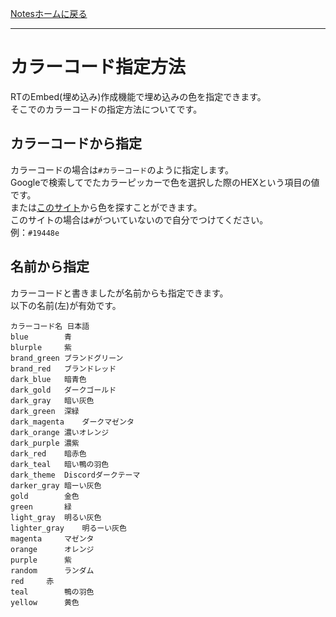 [Notesホームに戻る](/notes)
* * *
# カラーコード指定方法
RTのEmbed(埋め込み)作成機能で埋め込みの色を指定できます。  
そこでのカラーコードの指定方法についてです。

## カラーコードから指定
カラーコードの場合は`#カラーコード`のように指定します。  
Googleで検索してでたカラーピッカーで色を選択した際のHEXという項目の値です。  
または[このサイト](https://www.colordic.org/picker)から色を探すことができます。  
このサイトの場合は`#`がついていないので自分でつけてください。  
例：`#19448e`
## 名前から指定
カラーコードと書きましたが名前からも指定できます。  
以下の名前(左)が有効です。
```
カラーコード名	日本語
blue		青
blurple		紫
brand_green	ブランドグリーン
brand_red	ブランドレッド
dark_blue	暗青色
dark_gold	ダークゴールド
dark_gray	暗い灰色
dark_green	深緑
dark_magenta	ダークマゼンタ
dark_orange	濃いオレンジ
dark_purple	濃紫
dark_red	暗赤色
dark_teal	暗い鴨の羽色
dark_theme	Discordダークテーマ
darker_gray	暗ーい灰色
gold		金色
green		緑
light_gray	明るい灰色
lighter_gray	明るーい灰色
magenta		マゼンタ
orange		オレンジ
purple		紫
random		ランダム
red		赤
teal		鴨の羽色
yellow		黄色
```